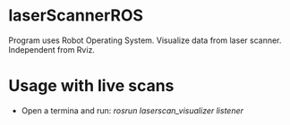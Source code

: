 # laserScannerROS
Program uses Robot Operating System. Visualize data from laser scanner. Independent from Rviz.




# Usage with live scans
* Open a termina and run: _rosrun laserscan_visualizer listener_

